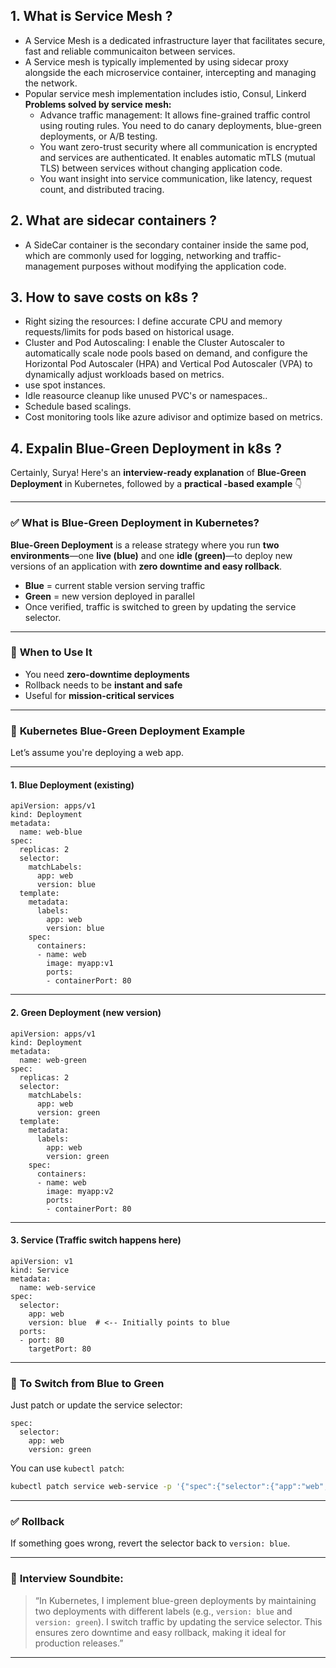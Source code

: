 ## 1. What is Service Mesh ?

- A Service Mesh is a dedicated infrastructure layer that facilitates secure, fast and reliable communicaiton between services.
- A Service mesh is typically implemented by using sidecar proxy alongside the each microservice container, intercepting and managing the network.
- Popular service mesh implementation includes istio, Consul, Linkerd
  **Problems solved by service mesh:**
  - Advance traffic management: It allows fine-grained traffic control using routing rules. You need to do canary deployments, blue-green deployments, or A/B testing.
  - You want zero-trust security where all communication is encrypted and services are authenticated. It enables automatic mTLS (mutual TLS) between services without changing application code.
  - You want insight into service communication, like latency, request count, and distributed tracing.

## 2. What are sidecar containers ?

- A SideCar container is the secondary container inside the same pod, which are commonly used for logging, networking and traffic-management purposes without modifying the application code.

## 3. How to save costs on k8s ?

- Right sizing the resources: I define accurate CPU and memory requests/limits for pods based on historical usage.
- Cluster and Pod Autoscaling: I enable the Cluster Autoscaler to automatically scale node pools based on demand, and configure the Horizontal Pod Autoscaler (HPA) and Vertical Pod Autoscaler (VPA) to dynamically adjust workloads based on metrics.
- use spot instances.
- Idle reasource cleanup like unused PVC's or namespaces..
- Schedule based scalings.
- Cost monitoring tools like azure adivisor and optimize based on metrics.

## 4. Expalin Blue-Green Deployment in k8s ?

Certainly, Surya! Here's an **interview-ready explanation** of **Blue-Green Deployment** in Kubernetes, followed by a **practical -based example** 👇

---

### ✅ **What is Blue-Green Deployment in Kubernetes?**

**Blue-Green Deployment** is a release strategy where you run **two environments**—one **live (blue)** and one **idle (green)**—to deploy new versions of an application with **zero downtime and easy rollback**.

- **Blue** = current stable version serving traffic
- **Green** = new version deployed in parallel
- Once verified, traffic is switched to green by updating the service selector.

---

### 🎯 **When to Use It**

- You need **zero-downtime deployments**
- Rollback needs to be **instant and safe**
- Useful for **mission-critical services**

---

### 📄 **Kubernetes Blue-Green Deployment Example**

Let’s assume you're deploying a web app.

---

#### 1. **Blue Deployment (existing)**

```
apiVersion: apps/v1
kind: Deployment
metadata:
  name: web-blue
spec:
  replicas: 2
  selector:
    matchLabels:
      app: web
      version: blue
  template:
    metadata:
      labels:
        app: web
        version: blue
    spec:
      containers:
      - name: web
        image: myapp:v1
        ports:
        - containerPort: 80
```

---

#### 2. **Green Deployment (new version)**

```
apiVersion: apps/v1
kind: Deployment
metadata:
  name: web-green
spec:
  replicas: 2
  selector:
    matchLabels:
      app: web
      version: green
  template:
    metadata:
      labels:
        app: web
        version: green
    spec:
      containers:
      - name: web
        image: myapp:v2
        ports:
        - containerPort: 80
```

---

#### 3. **Service (Traffic switch happens here)**

```
apiVersion: v1
kind: Service
metadata:
  name: web-service
spec:
  selector:
    app: web
    version: blue  # <-- Initially points to blue
  ports:
  - port: 80
    targetPort: 80
```

---

### 🔄 **To Switch from Blue to Green**

Just patch or update the service selector:

```
spec:
  selector:
    app: web
    version: green
```

You can use `kubectl patch`:

```bash
kubectl patch service web-service -p '{"spec":{"selector":{"app":"web","version":"green"}}}'
```

---

### ✅ **Rollback**

If something goes wrong, revert the selector back to `version: blue`.

---

### 🧠 **Interview Soundbite**:

> “In Kubernetes, I implement blue-green deployments by maintaining two deployments with different labels (e.g., `version: blue` and `version: green`). I switch traffic by updating the service selector. This ensures zero downtime and easy rollback, making it ideal for production releases.”

---
